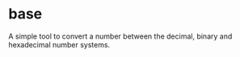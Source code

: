 # base
A simple tool to convert a number between the decimal, binary and hexadecimal number systems.
